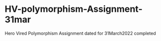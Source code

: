 # HV-polymorphism-Assignment-31mar
Hero Vired Polymorphism Assignment dated for 31March2022 completed 
